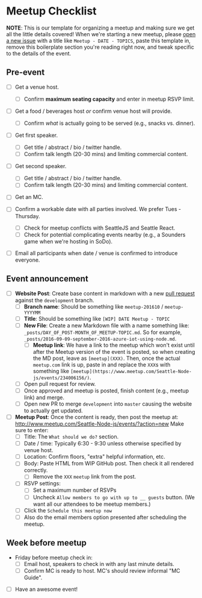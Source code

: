 Meetup Checklist
================

**NOTE**: This is our template for organizing a meetup and making sure we get
all the little details covered! When we're starting a new meetup, please
[open a new issue](https://github.com/seanode/meetup/issues) with a title
like `Meetup - DATE - TOPICS`, paste this template in, remove this boilerplate
section you're reading right now, and tweak specific to the details of the
event.

## Pre-event

* [ ] Get a venue host.
    * [ ] Confirm **maximum seating capacity** and enter in meetup RSVP limit.

* [ ] Get a food / beverages host _or_ confirm venue host will provide.
    * [ ] Confirm _what_ is actually going to be served (e.g., snacks vs. dinner).

* [ ] Get first speaker.
    * [ ] Get title / abstract / bio / twitter handle.
    * [ ] Confirm talk length (20-30 mins) and limiting commercial content.

* [ ] Get second speaker.
    * [ ] Get title / abstract / bio / twitter handle.
    * [ ] Confirm talk length (20-30 mins) and limiting commercial content.

* [ ] Get an MC.

* [ ] Confirm a workable date with all parties involved. We prefer
  Tues - Thursday.
    * [ ] Check for meetup conflicts with SeattleJS and Seattle React.
    * [ ] Check for potential complicating events nearby (e.g., a Sounders
      game when we're hosting in SoDo).

* [ ] Email all participants when date / venue is confirmed to introduce
  everyone.

## Event announcement

* [ ] **Website Post**: Create base content in markdown with a new
  [pull request](https://github.com/seanode/seanode.github.io/pulls) against
  the `development` branch.
    * [ ] **Branch name**: Should be something like `meetup-201610` / `meetup-YYYYMM`
    * [ ] **Title**: Should be something like `[WIP] DATE Meetup - TOPIC`
    * [ ] **New File**: Create a new Markdown file with a name something
      like: `_posts/DAY_OF_POST-MONTH_OF_MEETUP-TOPIC.md`. So for example,
      `_posts/2016-09-09-september-2016-azure-iot-using-node.md`.
        * [ ] **Meetup link**: We have a link to the meetup which won't exist
          until after the Meetup version of the event is posted, so when
          creating the MD post, leave as `[meetup](XXX)`. Then, once the
          actual `meetup.com` link is up, paste in and replace the `XXX`s with
          something like
          `[meetup](https://www.meetup.com/Seattle-Node-js/events/234006156/)`.
    * [ ] Open pull request for review.
    * [ ] Once approved and meetup is posted, finish content (e.g., meetup link)
      and merge.
    * [ ] Open new PR to merge `development` into `master` causing the website
      to actually get updated.

* [ ] **Meetup Post**: Once the content is ready, then post the meetup at:
  http://www.meetup.com/Seattle-Node-js/events/?action=new Make sure to enter:
    * [ ] Title: The `What should we do?` section.
    * [ ] Date / time: Typically 6:30 - 9:30 unless otherwise specified by
      venue host.
    * [ ] Location: Confirm floors, "extra" helpful information, etc.
    * [ ] Body: Paste HTML from WIP GitHub post. Then check it all rendered
      correctly.
        * [ ] Remove the `XXX` `meetup` link from the post.
    * [ ] RSVP settings:
        * [ ] Set a maximum number of RSVPs
        * [ ] Uncheck `Allow members to go with up to __ guests` button.
          (We want all our attendees to be meetup members.)
    * [ ] Click the `Schedule this meetup now`
    * [ ] Also do the email members option presented after scheduling the
      meetup.

## Week before meetup

* Friday before meetup check in:
    * [ ] Email host, speakers to check in with any last minute details.
    * [ ] Confirm MC is ready to host. MC's should review informal "MC Guide".

* [ ] Have an awesome event!

